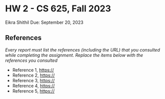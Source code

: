 # HW 2 - CS 625, Fall 2023

Eikra Shithil 
Due: September 20, 2023

## References

*Every report must list the references (including the URL) that you consulted while completing the assignment. Replace the items below with the references you consulted*

* Reference 1, <https://>
* Reference 2, <https://>
* Reference 3, <https://>
* Reference 4, <https://>
* Reference 5, <https://>
